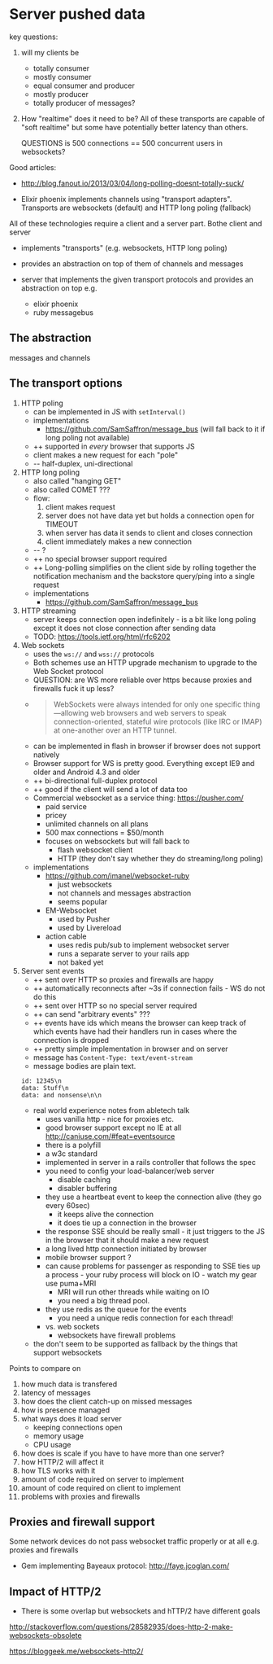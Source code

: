 # Server pushed data

key questions:

1. will my clients be
    * totally consumer
    * mostly consumer
    * equal consumer and producer
    * mostly producer
    * totally producer
    of messages?
1. How "realtime" does it need to be? All of these transports are capable of
   "soft realtime" but some have potentially better latency than others.

    QUESTIONS
    is 500 connections == 500 concurrent users in websockets?

Good articles:

* http://blog.fanout.io/2013/03/04/long-polling-doesnt-totally-suck/


* Elixir phoenix implements channels using "transport adapters". Transports are
  websockets (default) and HTTP long poling (fallback)


All of these technologies require a client and a server part. Bothe client and server

* implements "transports" (e.g. websockets, HTTP long poling)
* provides an abstraction on top of them of channels and messages

* server that implements the given transport protocols and provides an
  abstraction on top e.g.
    * elixir phoenix
    * ruby messagebus

## The abstraction

messages and channels

## The transport options

1. HTTP poling
    * can be implemented in JS with `setInterval()`
    * implementations
        * https://github.com/SamSaffron/message_bus (will fall back to it if
          long poling not available)
    * ++ supported in *every* browser that supports JS
    * client makes a new request for each "pole"
    * -- half-duplex, uni-directional
2. HTTP long poling
    * also called "hanging GET"
    * also called COMET ???
    * flow:
        1. client makes request
        2. server does not have data yet but holds a connection open for TIMEOUT
        3. when server has data it sends to client and closes connection
        4. client immediately makes a new connection
    * -- ?
    * ++ no special browser support required
    * ++ Long-polling simplifies on the client side by rolling together the
         notification mechanism and the backstore query/ping into a single request
    * implementations
        * https://github.com/SamSaffron/message_bus
3. HTTP streaming
    * server keeps connection open indefinitely - is a bit like long poling
      except it does not close connection after sending data
    * TODO: https://tools.ietf.org/html/rfc6202
4. Web sockets
    * uses the `ws://` and `wss://` protocols
    * Both schemes use an HTTP upgrade mechanism to upgrade to the Web Socket protocol
    * QUESTION: are WS more reliable over https because proxies and firewalls fuck it up less?
    * > WebSockets were always intended for only one specific thing—allowing
      > web browsers and web servers to speak connection-oriented, stateful wire
      > protocols (like IRC or IMAP) at one-another over an HTTP tunnel.
    * can be implemented in flash in browser if browser does not support natively
    * Browser support for WS is pretty good. Everything except IE9 and older and
    Android 4.3 and older
    * ++ bi-directional full-duplex protocol
    * ++ good if the client will send a lot of data too
    * Commercial websocket as a service thing: https://pusher.com/
        * paid service
        * pricey
        * unlimited channels on all plans
        * 500 max connections = $50/month
        * focuses on websockets but will fall back to
            * flash websocket client
            * HTTP (they don't say whether they do streaming/long poling)
    * implementations
        * https://github.com/imanel/websocket-ruby
            * just websockets
            * not channels and messages abstraction
            * seems popular
        * EM-Websocket
            * used by Pusher
            * used by Livereload
        * action cable
            * uses redis pub/sub to implement websocket server
            * runs a separate server to your rails app
            * not baked yet
5. Server sent events
    * ++ sent over HTTP so proxies and firewalls are happy
    * ++ automatically reconnects after ~3s if connection fails - WS do not do this
    * ++ sent over HTTP so no special server required
    * ++ can send "arbitrary events" ???
    * ++ events have ids which means the browser can keep track of which events
         have had their handlers run in cases where the connection is dropped
    * ++ pretty simple implementation in browser and on server
    * message has `Content-Type: text/event-stream`
    * message bodies are plain text.
    ```
    id: 12345\n
    data: Stuff\n
    data: and nonsense\n\n
    ```
    * real world experience notes from abletech talk
        * uses vanilla http - nice for proxies etc.
        * good browser support except no IE at all http://caniuse.com/#feat=eventsource
        * there is a polyfill
        * a w3c standard
        * implemented in server in a rails controller that follows the spec
        * you need to config your load-balancer/web server
            * disable caching
            * disabler buffering
        * they use a heartbeat event to keep the connection alive (they go every 60sec)
            * it keeps alive the connection
            * it does tie up a connection in the browser
        * the response SSE should be really small - it just triggers to the JS in the browser that it should make a new request
        * a long lived http connection initiated by browser
        * mobile browser support ?
        * can cause problems for passenger as responding to SSE ties up a process - your ruby process will block on IO - watch my gear use puma+MRI
            * MRI will run other threads while waiting on IO
            * you need a big thread pool.
        * they use redis as the queue for the events
            * you need a unique redis connection for each thread!
        * vs. web sockets
            * websockets have firewall problems
    * the don't seem to be supported as fallback by the things that support websockets

Points to compare on

1. how much data is transfered
1. latency of messages
1. how does the client catch-up on missed messages
1. how is presence managed
1. what ways does it load server
    * keeping connections open
    * memory usage
    * CPU usage
1. how does is scale if you have to have more than one server?
1. how HTTP/2 will affect it
1. how TLS works with it
1. amount of code required on server to implement
1. amount of code required on client to implement
1. problems with proxies and firewalls

## Proxies and firewall support

Some network devices do not pass websocket traffic properly or at all e.g.
proxies and firewalls

* Gem implementing Bayeaux protocol: http://faye.jcoglan.com/


## Impact of HTTP/2

* There is some overlap but websockets and hTTP/2 have different goals

http://stackoverflow.com/questions/28582935/does-http-2-make-websockets-obsolete

https://bloggeek.me/websockets-http2/
